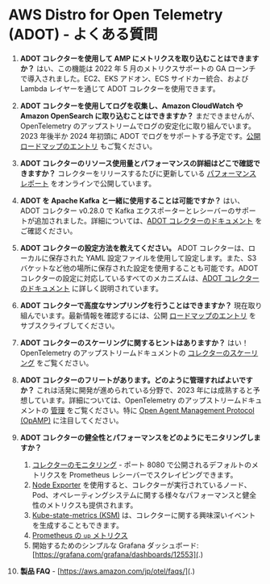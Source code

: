# AWS Distro for Open Telemetry (ADOT) - よくある質問

1. **ADOT コレクターを使用して AMP にメトリクスを取り込むことはできますか？**
    はい、この機能は 2022 年 5 月のメトリクスサポートの GA ローンチで導入されました。EC2、EKS アドオン、ECS サイドカー統合、および Lambda レイヤーを通じて ADOT コレクターを使用できます。

2. **ADOT コレクターを使用してログを収集し、Amazon CloudWatch や Amazon OpenSearch に取り込むことはできますか？**
    まだできませんが、OpenTelemetry のアップストリームでログの安定化に取り組んでいます。2023 年後半か 2024 年初頭に ADOT でログをサポートする予定です。[公開ロードマップのエントリ](https://github.com/aws-observability/aws-otel-community/issues/11) もご覧ください。

3. **ADOT コレクターのリソース使用量とパフォーマンスの詳細はどこで確認できますか？**
    コレクターをリリースするたびに更新している [パフォーマンスレポート](https://aws-observability.github.io/aws-otel-collector/benchmark/report) をオンラインで公開しています。

4. **ADOT を Apache Kafka と一緒に使用することは可能ですか？**
    はい、ADOT コレクター v0.28.0 で Kafka エクスポーターとレシーバーのサポートが追加されました。詳細については、[ADOT コレクターのドキュメント](https://aws-otel.github.io/docs/components/kafka-receiver-exporter) をご確認ください。

5. **ADOT コレクターの設定方法を教えてください。**
    ADOT コレクターは、ローカルに保存された YAML 設定ファイルを使用して設定します。また、S3 バケットなど他の場所に保存された設定を使用することも可能です。ADOT コレクターの設定に対応しているすべてのメカニズムは、[ADOT コレクターのドキュメント](https://aws-otel.github.io/docs/components/confmap-providers) に詳しく説明されています。

6. **ADOT コレクターで高度なサンプリングを行うことはできますか？**
    現在取り組んでいます。最新情報を確認するには、公開 [ロードマップのエントリ](https://github.com/aws-observability/aws-otel-collector/issues/1135) をサブスクライブしてください。

7. **ADOT コレクターのスケーリングに関するヒントはありますか？**
    はい！OpenTelemetry のアップストリームドキュメントの [コレクターのスケーリング](https://opentelemetry.io/docs/collector/scaling/) をご覧ください。

8. **ADOT コレクターのフリートがあります。どのように管理すればよいですか？**
    これは活発に開発が進められている分野で、2023 年には成熟すると予想しています。詳細については、OpenTelemetry のアップストリームドキュメントの [管理](https://opentelemetry.io/docs/collector/management/) をご覧ください。特に [Open Agent Management Protocol (OpAMP)](https://opentelemetry.io/docs/collector/management/#opamp) に注目してください。

9. **ADOT コレクターの健全性とパフォーマンスをどのようにモニタリングしますか？**
    1. [コレクターのモニタリング](https://github.com/open-telemetry/opentelemetry-collector/blob/main/docs/monitoring.md) - ポート 8080 で公開されるデフォルトのメトリクスを Prometheus レシーバーでスクレイピングできます。
    2. [Node Exporter](https://prometheus.io/docs/guides/node-exporter/) を使用すると、コレクターが実行されているノード、Pod、オペレーティングシステムに関する様々なパフォーマンスと健全性のメトリクスも提供されます。
    3. [Kube-state-metrics (KSM)](https://github.com/kubernetes/kube-state-metrics) は、コレクターに関する興味深いイベントを生成することもできます。
    4. [Prometheus の `up` メトリクス](https://github.com/open-telemetry/opentelemetry-collector/pull/2918)
    5. 開始するためのシンプルな Grafana ダッシュボード: [https://grafana.com/grafana/dashboards/12553](.)

10. **製品 FAQ** - [https://aws.amazon.com/jp/otel/faqs/](.)
